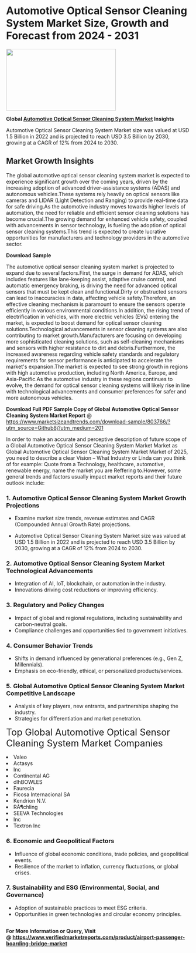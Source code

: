 <H1>Automotive Optical Sensor Cleaning System Market Size, Growth and Forecast from 2024 - 2031</H1><img class="aligncenter size-medium wp-image-584254" src="https://thirdeyenews.in/wp-content/uploads/2024/09/Global-Market-Research-300x168.jpeg" alt="" width="300" height="168" /><p><strong>Global&nbsp;<a href="https://www.marketsizeandtrends.com/download-sample/803766/?utm_source=Github8j?utm_medium=201">Automotive Optical Sensor Cleaning System Market</a> Insights</strong></p><p>Automotive Optical Sensor Cleaning System Market size was valued at USD 1.5 Billion in 2022 and is projected to reach USD 3.5 Billion by 2030, growing at a CAGR of 12% from 2024 to 2030.</p><p><h2>Market Growth Insights</h2> <p>The global automotive optical sensor cleaning system market is expected to experience significant growth over the coming years, driven by the increasing adoption of advanced driver-assistance systems (ADAS) and autonomous vehicles.These systems rely heavily on optical sensors like cameras and LIDAR (Light Detection and Ranging) to provide real-time data for safe driving.As the automotive industry moves towards higher levels of automation, the need for reliable and efficient sensor cleaning solutions has become crucial.The growing demand for enhanced vehicle safety, coupled with advancements in sensor technology, is fueling the adoption of optical sensor cleaning systems.This trend is expected to create lucrative opportunities for manufacturers and technology providers in the automotive sector.</p> <p><strong>Download Sample</strong></p> <p>The automotive optical sensor cleaning system market is projected to expand due to several factors.First, the surge in demand for ADAS, which includes features like lane-keeping assist, adaptive cruise control, and automatic emergency braking, is driving the need for advanced optical sensors that must be kept clean and functional.Dirty or obstructed sensors can lead to inaccuracies in data, affecting vehicle safety.Therefore, an effective cleaning mechanism is paramount to ensure the sensors operate efficiently in various environmental conditions.In addition, the rising trend of electrification in vehicles, with more electric vehicles (EVs) entering the market, is expected to boost demand for optical sensor cleaning solutions.Technological advancements in sensor cleaning systems are also contributing to market growth.Manufacturers are focusing on developing more sophisticated cleaning solutions, such as self-cleaning mechanisms and sensors with higher resistance to dirt and debris.Furthermore, the increased awareness regarding vehicle safety standards and regulatory requirements for sensor performance is anticipated to accelerate the market's expansion.The market is expected to see strong growth in regions with high automotive production, including North America, Europe, and Asia-Pacific.As the automotive industry in these regions continues to evolve, the demand for optical sensor cleaning systems will likely rise in line with technological advancements and consumer preferences for safer and more autonomous vehicles.</p> <p><span class=""><strong>Download Full PDF Sample Copy of Global Automotive Optical Sensor Cleaning System Market Report</strong> @ <a href="https://www.marketsizeandtrends.com/download-sample/803766/?utm_source=Github8j?utm_medium=201" target="_blank">https://www.marketsizeandtrends.com/download-sample/803766/?utm_source=Github8j?utm_medium=201</a></span></p><p>In order to make an accurate and perceptive description of future scope of a Global&nbsp;Automotive Optical Sensor Cleaning System Market Market as Global&nbsp;Automotive Optical Sensor Cleaning System Market Market of 2025, you need to describe a clear Vision &ndash; What Industry or Linda can you think of for example: Quote from a Technology, healthcare, automotive, renewable energy, name the market you are Reffering to.However, some general trends and factors usually impact market reports and their future outlook include:</p><h3>1.&nbsp;<strong>Automotive Optical Sensor Cleaning System Market Growth Projections</strong></h3><ul><li>Examine market size trends, revenue estimates and CAGR (Compounded Annual Growth Rate) projections.</li><li><p>Automotive Optical Sensor Cleaning System Market size was valued at USD 1.5 Billion in 2022 and is projected to reach USD 3.5 Billion by 2030, growing at a CAGR of 12% from 2024 to 2030.</p></li></ul><h3>2.&nbsp;<strong>Automotive Optical Sensor Cleaning System Market Technological Advancements</strong></h3><ul><li>Integration of AI, IoT, blockchain, or automation in the industry.</li><li>Innovations driving cost reductions or improving efficiency.</li></ul><h3>3.&nbsp;<strong>Regulatory and Policy Changes</strong></h3><ul><li>Impact of global and regional regulations, including sustainability and carbon-neutral goals.</li><li>Compliance challenges and opportunities tied to government initiatives.</li></ul><h3>4.&nbsp;<strong>Consumer Behavior Trends</strong></h3><ul><li>Shifts in demand influenced by generational preferences (e.g., Gen Z, Millennials).</li><li>Emphasis on eco-friendly, ethical, or personalized products/services.</li></ul><h3>5.&nbsp;<strong>Global Automotive Optical Sensor Cleaning System Market Competitive Landscape</strong></h3><ul><li>Analysis of key players, new entrants, and partnerships shaping the industry.</li><li>Strategies for differentiation and market penetration.</li></ul><p data-pm-slice="1 1 []"><span style="color: inherit; font-family: inherit; font-size: 25px;">Top Global Automotive Optical Sensor Cleaning System Market Companies</span></p><div class="" data-test-id=""><p><li>Valeo</li><li> Actasys</li><li> Inc</li><li> Continental AG</li><li> dlhBOWLES</li><li> Faurecia</li><li> Ficosa Internacional SA</li><li> Kendrion N.V.</li><li> RÃ¶chling</li><li> SEEVA Technologies</li><li> Inc</li><li> Textron Inc</li></p></div><h3>6.&nbsp;<strong>Economic and Geopolitical Factors</strong></h3><ul><li>Influence of global economic conditions, trade policies, and geopolitical events.</li><li>Resilience of the market to inflation, currency fluctuations, or global crises.</li></ul><h3>7.&nbsp;<strong>Sustainability and ESG (Environmental, Social, and Governance)</strong></h3><ul><li>Adoption of sustainable practices to meet ESG criteria.</li><li>Opportunities in green technologies and circular economy principles.</li></ul><h2><strong style="font-size: 14px;">For More Information or Query, Visit @&nbsp;</strong><a style="background-color: #ffffff; font-size: 14px;" href="https://www.marketsizeandtrends.com/report/automotive-optical-sensor-cleaning-system-market/" target="_blank">https://www.verifiedmarketreports.com/product/airport-passenger-boarding-bridge-market</a></h2>